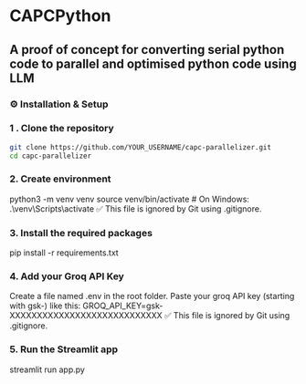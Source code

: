 # CAPCPython


## A proof of concept for converting serial python code to parallel and optimised python code using LLM


### ⚙️ Installation & Setup

### 1 . Clone the repository

```bash
git clone https://github.com/YOUR_USERNAME/capc-parallelizer.git
cd capc-parallelizer
```

### 2.  Create environment
python3 -m venv venv
source venv/bin/activate                            # On Windows: .\venv\Scripts\activate
✅ This file is ignored by Git using .gitignore.

### 3. Install the required packages
pip install -r requirements.txt

### 4. Add your Groq API Key
Create a file named .env in the root folder.
Paste your groq API key (starting with gsk-) like this:
GROQ_API_KEY=gsk-XXXXXXXXXXXXXXXXXXXXXXXXXXXX
✅ This file is ignored by Git using .gitignore.

### 5. Run the Streamlit app
streamlit run app.py
